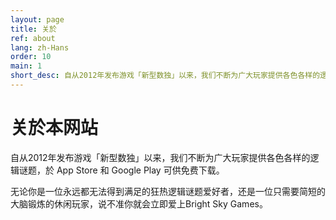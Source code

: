 ```yaml
---
layout: page
title: 关於
ref: about
lang: zh-Hans
order: 10
main: 1
short_desc: 自从2012年发布游戏「新型数独」以来，我们不断为广大玩家提供各色各样的逻辑谜题，於 App Store 和 Google Play 可供免费下载。 无论你是一位永远都无法得到满足的狂热逻辑谜题爱好者，还是一位只需要简短的大脑锻炼的休闲玩家，说不准你就会立即爱上Bright Sky Games。
---
```


# 关於本网站

自从2012年发布游戏「新型数独」以来，我们不断为广大玩家提供各色各样的逻辑谜题，於 App Store 和 Google Play 可供免费下载。

无论你是一位永远都无法得到满足的狂热逻辑谜题爱好者，还是一位只需要简短的大脑锻炼的休闲玩家，说不准你就会立即爱上Bright Sky Games。